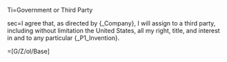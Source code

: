 Ti=Government or Third Party

sec=I agree that, as directed by {_Company}, I will assign to a third party, including without limitation the United States, all my right, title, and interest in and to any particular {_P1_Invention}.

=[G/Z/ol/Base]
